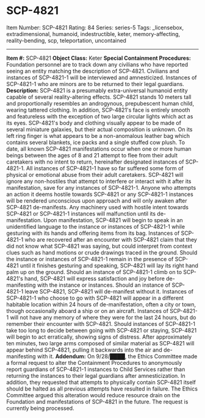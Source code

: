 # SCP-4821
Item Number: SCP-4821
Rating: 84
Series: series-5
Tags: _licensebox, extradimensional, humanoid, indestructible, keter, memory-affecting, reality-bending, scp, teleportation, uncontained

---

**Item #:** SCP-4821
**Object Class:** Keter
**Special Containment Procedures:** Foundation personnel are to track down any civilians who have reported seeing an entity matching the description of SCP-4821. Civilians and instances of SCP-4821-1 will be interviewed and amnesticized. Instances of SCP-4821-1 who are minors are to be returned to their legal guardians.
**Description:** SCP-4821 is a presumably extra-universal humanoid entity capable of several reality-altering effects. SCP-4821 stands 10 meters tall and proportionally resembles an androgynous, prepubescent human child, wearing tattered clothing. In addition, SCP-4821's face is entirely smooth and featureless with the exception of two large circular lights which act as its eyes. SCP-4821's body and clothing visually appear to be made of several miniature galaxies, but their actual composition is unknown. On its left ring finger is what appears to be a non-anomalous leather bag which contains several blankets, ice packs and a single stuffed cow plush.
To date, all known SCP-4821 manifestations occur when one or more human beings between the ages of 8 and 21 attempt to flee from their adult caretakers with no intent to return, hereinafter designated instances of SCP-4821-1. All instances of SCP-4821-1 have so far suffered some form of physical or emotional abuse from their adult caretakers.
SCP-4821 will ignore any non-hostiles that attempt to interfere or interact with it after its manifestation, save for any instances of SCP-4821-1. Anyone who attempts an action it deems hostile towards SCP-4821 or any SCP-4821-1 instances will be rendered unconscious upon approach and will only awaken after SCP-4821 de-manifests. Any machinery used with hostile intent towards SCP-4821 or SCP-4821-1 instances will malfunction until its de-manifestation.
Upon manifestation, SCP-4821 will begin to speak in an unidentified language to the instance or instances of SCP-4821-1 while gesturing with its hands and offering items from its bag. Instances of SCP-4821-1 who are recovered after an encounter with SCP-4821 claim that they did not know what SCP-4821 was saying, but could interpret from context clues such as hand motions or crude drawings traced in the ground.
Should the instance or instances of SCP-4821-1 remain in the presence of SCP-4821 until it finishes gesturing and speaking, SCP-4821 will lay its right hand palm up on the ground. Should an instance of SCP-4821-1 climb on to SCP-4821's hand, SCP-4821 will express satisfaction and joy before de-manifesting with the instance or instances. Should an instance of SCP-4821-1 leave SCP-4821, SCP-4821 will de-manifest without it.
Instances of SCP-4821-1 who choose to go with SCP-4821 will appear in a different habitable location within 24 hours of de-manifestation, often a city or town, though occasionally aboard a ship or on an aircraft. Instances of SCP-4821-1 will not have any memory of where they were for the last 24 hours, but do remember their encounter with SCP-4821.
Should instances of SCP-4821-1 take too long to decide between going with SCP-4821 or staying, SCP-4821 will begin to act erratically, showing signs of distress. After approximately ten minutes, two large arms composed of similar material as SCP-4821 will appear behind SCP-4821, pulling it backwards into the air and de-manifesting with it.
**Addendum:**
On 9/28/████, the Ethics Committee made a formal request to alter the Containment Procedures to anonymously report guardians of SCP-4821-1 instances to Child Services rather than returning the instances to their legal guardians after amnesticization. In addition, they requested that attempts to physically contain SCP-4821 itself should be halted as all previous attempts have resulted in failure.
The Ethics Committee argued this alteration would reduce resource drain on the Foundation and manifestations of SCP-4821 in the future. The request is currently being processed.